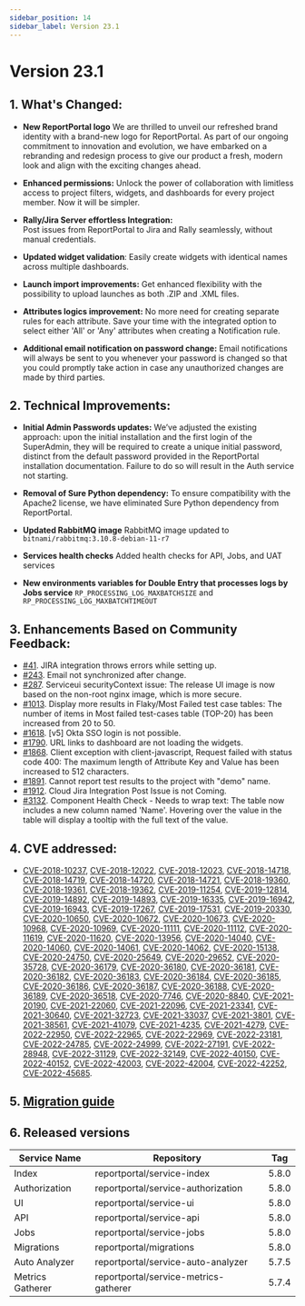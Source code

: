 ```yaml
---
sidebar_position: 14
sidebar_label: Version 23.1
---
```


# Version 23.1

## 1. What's Changed:

- **New ReportPortal logo**
  We are thrilled to unveil our refreshed brand identity with a brand-new logo for ReportPortal. As part of our ongoing commitment to innovation and evolution, we have embarked on a rebranding and redesign process to give our product a fresh, modern look and align with the exciting changes ahead.

- **Enhanced permissions:**
  Unlock the power of collaboration with limitless access to project filters, widgets, and dashboards for every project member. Now it will be simpler.

- **Rally/Jira Server effortless Integration:**  
  Post issues from ReportPortal to Jira and Rally seamlessly, without manual credentials.

- **Updated widget validation**:
  Easily create widgets with identical names across multiple dashboards.

- **Launch import improvements:**
  Get enhanced flexibility with the possibility to upload launches as both .ZIP and .XML files.

- **Attributes logics improvement:**
  No more need for creating separate rules for each attribute. Save your time with the integrated option to select either 'All' or 'Any' attributes when creating a Notification rule.

- **Additional email notification on password change:**
  Email notifications will always be sent to you whenever your password is changed so that you could promptly take action in case any unauthorized changes are made by third parties.


## 2. Technical Improvements:

- **Initial Admin Passwords updates:**
  We’ve adjusted the existing approach: upon the initial installation and the first login of the SuperAdmin, they will be required to create a unique initial password, distinct from the default password provided in the ReportPortal installation documentation. Failure to do so will result in the Auth service not starting.

- **Removal of Sure Python dependency:**
  To ensure compatibility with the Apache2 license, we have eliminated Sure Python dependency from ReportPortal.

- **Updated RabbitMQ image**
  RabbitMQ image updated to `bitnami/rabbitmq:3.10.8-debian-11-r7`

- **Services health checks**
  Added health checks for API, Jobs, and UAT services

- **New environments variables for Double Entry that processes logs by Jobs service**
  `RP_PROCESSING_LOG_MAXBATCHSIZE` and `RP_PROCESSING_LOG_MAXBATCHTIMEOUT`

## 3. Enhancements Based on Community Feedback:

- [#41](https://github.com/reportportal/plugin-bts-jira/issues/41). JIRA integration throws errors while setting up.
- [#243](https://github.com/reportportal/service-authorization/issues/243). Email not synchronized after change.
- [#287](https://github.com/reportportal/kubernetes/issues/287). Serviceui securityContext issue:
  The release UI image is now based on the non-root nginx image, which is more secure.
- [#1013](https://github.com/reportportal/reportportal/issues/1013). Display more results in Flaky/Most Failed test case tables:
  The number of items in Most failed test-cases table (TOP-20) has been increased from 20 to 50.
- [#1618](https://github.com/reportportal/reportportal/issues/1618). [v5] Okta SSO login is not possible.
- [#1790](https://github.com/reportportal/reportportal/issues/1790). URL links to dashboard are not loading the widgets.
- [#1868](https://github.com/reportportal/reportportal/issues/1868). Client exception with client-javascript, Request failed with status code 400:
  The maximum length of Attribute Key and Value has been increased to 512 characters.
- [#1891](https://github.com/reportportal/reportportal/issues/1891). Cannot report test results to the project with "demo" name.
- [#1912](https://github.com/reportportal/reportportal/issues/1912). Cloud Jira Integration Post Issue is not Coming.
- [#3132](https://github.com/reportportal/service-ui/issues/3132). Component Health Check - Needs to wrap text:
  The table now includes a new column named 'Name'. Hovering over the value in the table will display a tooltip with the full text of the value.

## 4. CVE addressed:

- [CVE-2018-10237](https://github.com/advisories/GHSA-mvr2-9pj6-7w5j), [CVE-2018-12022](https://github.com/advisories/GHSA-cjjf-94ff-43w7), [CVE-2018-12023](https://github.com/advisories/GHSA-6wqp-v4v6-c87c), [CVE-2018-14718](https://github.com/advisories/GHSA-645p-88qh-w398), [CVE-2018-14719](https://github.com/advisories/GHSA-4gq5-ch57-c2mg), [CVE-2018-14720](https://github.com/advisories/GHSA-x2w5-5m2g-7h5m), [CVE-2018-14721](https://github.com/advisories/GHSA-9mxf-g3x6-wv74), [CVE-2018-19360](https://github.com/advisories/GHSA-f9hv-mg5h-xcw9), [CVE-2018-19361](https://github.com/advisories/GHSA-mx9v-gmh4-mgqw), [CVE-2018-19362](https://github.com/advisories/GHSA-c8hm-7hpq-7jhg), [CVE-2019-11254](https://github.com/advisories/GHSA-wxc4-f4m6-wwqv), [CVE-2019-12814](https://github.com/advisories/GHSA-cmfg-87vq-g5g4), [CVE-2019-14892](https://github.com/advisories/GHSA-cf6r-3wgc-h863), [CVE-2019-14893](https://github.com/advisories/GHSA-qmqc-x3r4-6v39), [CVE-2019-16335](https://github.com/advisories/GHSA-85cw-hj65-qqv9), [CVE-2019-16942](https://github.com/advisories/GHSA-mx7p-6679-8g3q), [CVE-2019-16943](https://github.com/advisories/GHSA-fmmc-742q-jg75), [CVE-2019-17267](https://github.com/advisories/GHSA-f3j5-rmmp-3fc5), [CVE-2019-17531](https://github.com/advisories/GHSA-gjmw-vf9h-g25v), [CVE-2019-20330](https://github.com/advisories/GHSA-gww7-p5w4-wrfv), [CVE-2020-10650](https://github.com/advisories/GHSA-rpr3-cw39-3pxh), [CVE-2020-10672](https://github.com/advisories/GHSA-95cm-88f5-f2c7), [CVE-2020-10673](https://github.com/advisories/GHSA-fqwf-pjwf-7vqv), [CVE-2020-10968](https://github.com/advisories/GHSA-rf6r-2c4q-2vwg), [CVE-2020-10969](https://github.com/advisories/GHSA-758m-v56v-grj4), [CVE-2020-11111](https://github.com/advisories/GHSA-v3xw-c963-f5hc), [CVE-2020-11112](https://github.com/advisories/GHSA-58pp-9c76-5625), [CVE-2020-11619](https://github.com/advisories/GHSA-27xj-rqx5-2255), [CVE-2020-11620](https://github.com/advisories/GHSA-h4rc-386g-6m85), [CVE-2020-13956](https://github.com/advisories/GHSA-7r82-7xv7-xcpj), [CVE-2020-14040](https://github.com/advisories/GHSA-5rcv-m4m3-hfh7), [CVE-2020-14060](https://github.com/advisories/GHSA-j823-4qch-3rgm), [CVE-2020-14061](https://github.com/advisories/GHSA-c2q3-4qrh-fm48), [CVE-2020-14062](https://github.com/advisories/GHSA-c265-37vj-cwcc), [CVE-2020-15138](https://github.com/advisories/GHSA-wvhm-4hhf-97x9), [CVE-2020-24750](https://github.com/advisories/GHSA-qjw2-hr98-qgfh), [CVE-2020-25649](https://github.com/advisories/GHSA-288c-cq4h-88gq), [CVE-2020-29652](https://github.com/advisories/GHSA-3vm4-22fp-5rfm), [CVE-2020-35728](https://github.com/advisories/GHSA-5r5r-6hpj-8gg9), [CVE-2020-36179](https://github.com/advisories/GHSA-9gph-22xh-8x98), [CVE-2020-36180](https://github.com/advisories/GHSA-8c4j-34r4-xr8g), [CVE-2020-36181](https://github.com/advisories/GHSA-cvm9-fjm9-3572), [CVE-2020-36182](https://github.com/advisories/GHSA-89qr-369f-5m5x), [CVE-2020-36183](https://github.com/advisories/GHSA-9m6f-7xcq-8vf8), [CVE-2020-36184](https://github.com/advisories/GHSA-m6x4-97wx-4q27), [CVE-2020-36185](https://github.com/advisories/GHSA-8w26-6f25-cm9x), [CVE-2020-36186](https://github.com/advisories/GHSA-v585-23hc-c647), [CVE-2020-36187](https://github.com/advisories/GHSA-r695-7vr9-jgc2), [CVE-2020-36188](https://github.com/advisories/GHSA-f9xh-2qgp-cq57), [CVE-2020-36189](https://github.com/advisories/GHSA-vfqx-33qm-g869), [CVE-2020-36518](https://github.com/advisories/GHSA-57j2-w4cx-62h2), [CVE-2020-7746](https://github.com/advisories/GHSA-h68q-55jf-x68w), [CVE-2020-8840](https://github.com/advisories/GHSA-4w82-r329-3q67), [CVE-2021-20190](https://github.com/advisories/GHSA-5949-rw7g-wx7w), [CVE-2021-22060](https://github.com/advisories/GHSA-6gf2-pvqw-37ph), [CVE-2021-22096](https://github.com/advisories/GHSA-rfmp-97jj-h8m6), [CVE-2021-23341](https://github.com/advisories/GHSA-h4hr-7fg3-h35w), [CVE-2021-30640](https://github.com/advisories/GHSA-36qh-35cm-5w2w), [CVE-2021-32723](https://github.com/advisories/GHSA-gj77-59wh-66hg), [CVE-2021-33037](https://github.com/advisories/GHSA-4vww-mc66-62m6), [CVE-2021-3801](https://github.com/advisories/GHSA-hqhp-5p83-hx96), [CVE-2021-38561](https://github.com/advisories/GHSA-ppp9-7jff-5vj2), [CVE-2021-41079](https://github.com/advisories/GHSA-59g9-7gfx-c72p), [CVE-2021-4235](https://github.com/advisories/GHSA-r88r-gmrh-7j83), [CVE-2021-4279](https://github.com/advisories/GHSA-8gh8-hqwg-xf34), [CVE-2022-22950](https://github.com/advisories/GHSA-558x-2xjg-6232), [CVE-2022-22965](https://github.com/advisories/GHSA-36p3-wjmg-h94x), [CVE-2022-22969](https://github.com/advisories/GHSA-c2cp-3xj9-97w9), [CVE-2022-23181](https://github.com/advisories/GHSA-9f3j-pm6f-9fm5), [CVE-2022-24785](https://github.com/advisories/GHSA-8hfj-j24r-96c4), [CVE-2022-24999](https://github.com/advisories/GHSA-hrpp-h998-j3pp), [CVE-2022-27191](https://github.com/advisories/GHSA-8c26-wmh5-6g9v), [CVE-2022-28948](https://github.com/advisories/GHSA-hp87-p4gw-j4gq), [CVE-2022-31129](https://github.com/advisories/GHSA-wc69-rhjr-hc9g), [CVE-2022-32149](https://github.com/advisories/GHSA-69ch-w2m2-3vjp), [CVE-2022-40150](https://github.com/advisories/GHSA-x27m-9w8j-5vcw), [CVE-2022-40152](https://github.com/advisories/GHSA-3f7h-mf4q-vrm4), [CVE-2022-42003](https://github.com/advisories/GHSA-jjjh-jjxp-wpff), [CVE-2022-42004](https://github.com/advisories/GHSA-rgv9-q543-rqg4), [CVE-2022-42252](https://github.com/advisories/GHSA-p22x-g9px-3945), [CVE-2022-45685](https://github.com/advisories/GHSA-7rf3-mqpx-h7xg).

## 5. [Migration guide](https://github.com/reportportal/reportportal/wiki/Migration-to-ReportPortal-v.23.1)

## 6. Released versions

|Service Name|Repository|Tag|
|---|---| --- |
|Index|reportportal/service-index|5.8.0|
|Authorization|reportportal/service-authorization|5.8.0|
|UI|reportportal/service-ui|5.8.0|
|API|reportportal/service-api|5.8.0|
|Jobs|reportportal/service-jobs|5.8.0|
|Migrations|reportportal/migrations|5.8.0|
|Auto Analyzer|reportportal/service-auto-analyzer|5.7.5|
|Metrics Gatherer|reportportal/service-metrics-gatherer|5.7.4|
